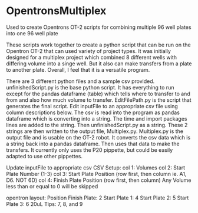 # OpentronsMultiplex
Used to create Opentrons OT-2 scripts for combining multiple 96 well plates into one 96 well plate

These scripts work together to create a python script that can be run on the Opentron OT-2 that can used variety of project types. It was initially designed for a multiplex project which combined 8 different wells with differing volume into a singe well. But it also can make transfers from a plate to another plate. Overall, I feel that it is a versatile program.

There are 3 different python files and a sample csv provided. 
unfinishedScript.py is the base python script. It has everything to run  except for the pandas dataframe (table) which tells where to transfer to and from and also how much volume to transfer.
EditFilePath.py is the script that generates the final script. Edit inputFile to an appropriate csv file using column descriptions below. The csv is read into the program as pandas dataframe which is converting into a string. The time and import packages lines are added to the string. Then unfinishedScript.py as a string. These 2 strings are then written to the output file, Multiplex.py.
Multiplex.py is the output file and is usable on the OT-2 robot. It converts the csv data which is a string back into a pandas dataframe. Then uses that data to make the transfers. It currently only uses the P20 pippette, but could be easily adapted to use other pippettes.

Update inputFile to appropriate csv
CSV Setup: 
  col 1: Volumes
  col 2: Start Plate Number (1-3)
  col 3: Start Plate Position (row first, then column ie. A1, D6. NOT 6D)
  col 4: Finish Plate Position (row first, then column)
Any Volume less than or equal to 0 will be skipped

opentron layout: Position
  Finish Plate:   2
  Start Plate 1:  4
  Start Plate 2:  5
  Start Plate 3:  6
  20uL Tips:      7, 8, and 9
